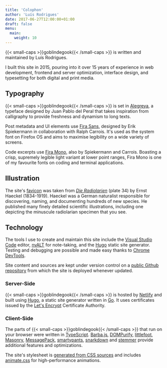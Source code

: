 ```yaml
---
title: 'Colophon'
author: 'Luís Rodrigues'
date: 2017-06-27T12:00:00+01:00
draft: false
menu:
  main:
    weight: 10
---
```


{{< small-caps >}}goblindegook{{< /small-caps >}} is written and maintained by Luís Rodrigues.

I built this site in 2015, pouring into it over 15 years of experience in web development, frontend and server optimization, interface design, and typesetting for both digital and print media.

## Typography

{{< small-caps >}}goblindegook{{< /small-caps >}} is set in [Alegreya], a typeface designed by Juan Pablo del Peral that takes inspiration from calligraphy to provide freshness and dynamism to long texts.

Post metadata and UI elements use [Fira Sans][fira], designed by Erik Spiekermann in collaboration with Ralph Carrois. It's used as the system font on Firefox OS and aims to maximise legibility on a wide variety of screens.

Code excerpts use [Fira Mono][fira], also by Spiekermann and Carrois. Boasting a crisp, supremely legible light variant at lower point ranges, Fira Mono is one of my favourite fonts on coding and terminal applications.

[alegreya]: http://www.huertatipografica.com/en/fonts/alegreya-ht-pro
[fira]: https://mozilla.github.io/Fira/

## Illustration

The site's [favicon] was taken from [_Die Radiolarien_](http://caliban.mpiz-koeln.mpg.de/haeckel/radiolarien/) (plate 34) by Ernst Haeckel (1834-1919). Haeckel was a German naturalist responsible for discovering, naming, and documenting hundreds of new species. He published many finely detailed scientific illustrations, including one depicting the minuscule radiolarian specimen that you see.

[favicon]: https://en.wikipedia.org/wiki/Favicon

## Technology

The tools I use to create and maintain this site include the [Visual Studio Code] editor, [nvALT] for note-taking, and the [Hugo] static site generator. Testing and debugging are possible and made easy thanks to [Chrome DevTools].

Site content and sources are kept under version control on a [public Github repository][goblindegook/goblindegook.com] from which the site is deployed whenever updated.

[chrome devtools]: https://developer.chrome.com/devtools/
[hugo]: http://gohugo.io
[nvalt]: http://brettterpstra.com/projects/nvalt/
[visual studio code]: https://code.visualstudio.com
[goblindegook/goblindegook.com]: https://github.com/goblindegook/goblindegook.com

### Server-Side

{{< small-caps >}}goblindegook{{< /small-caps >}} is hosted by [Netlify] and built using [Hugo], a static site generator written in [Go]. It uses certificates issued by the [Let's Encrypt] Certificate Authority.

[go]: http://php.net
[hugo]: http://gohugo.io
[let's encrypt]: https://letsencrypt.org
[netlify]: https://www.netlify.com

### Client-Side

The parts of {{< small-caps >}}goblindegook{{< /small-caps >}} that run on your browser were written in [TypeScript]. [Barba.js], [DOMPurify], [littlefoot], [Masonry], [MessagePack], [smartypants], [snarkdown] and [stemmer] provide additional features and optimizations.

The site's stylesheet is [generated from CSS sources][postcss-preset-env] and includes [animate.css] for high-performance animations.

[typescript]: http://www.typescriptlang.org
[barba.js]: https://barba.js.org/
[dompurify]: https://github.com/cure53/DOMPurify
[littlefoot]: https://github.com/goblindegook/littlefoot
[smartypants]: https://www.npmjs.com/package/smartypants
[snarkdown]: https://www.npmjs.com/package/snarkdown
[masonry]: https://github.com/desandro/masonry
[MessagePack]: https://msgpack.org
[stemmer]: https://github.com/words/stemmer
[postcss-preset-env]: https://preset-env.cssdb.org/
[animate.css]: https://daneden.github.io/animate.css
